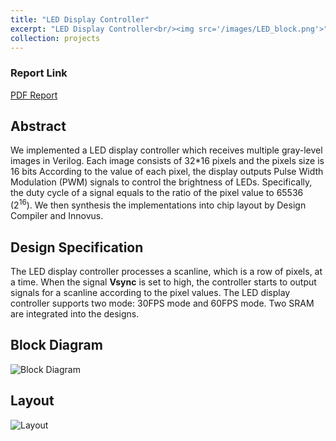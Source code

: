 ```yaml
---
title: "LED Display Controller"
excerpt: "LED Display Controller<br/><img src='/images/LED_block.png'>"
collection: projects
---
```


### Report Link
[PDF Report](https://YuTaiwan.github.io/files/CVSD_report.pdf)

### 

## Abstract
We implemented a LED display controller which receives multiple gray-level images in Verilog.
Each image consists of 32*16 pixels and the pixels size is 16 bits
According to the value of each pixel, the display outputs Pulse Width Modulation (PWM) signals to control the brightness of LEDs.
Specifically, the duty cycle of a signal equals to the ratio of the pixel value to 65536 (2<sup>16</sup>).
We then synthesis the implementations into chip layout by Design Compiler and Innovus.

## Design Specification
The LED display controller processes a scanline, which is a row of pixels, at a time.
When the signal __Vsync__ is set to high, the controller starts to output signals for a scanline according to the pixel values.
The LED display controller supports two mode: 30FPS mode and 60FPS mode.
Two SRAM are integrated into the designs.

## Block Diagram
![Block Diagram](https://YuTaiwan.github.io/images/LED_block.png)

## Layout 
![Layout](https://YuTaiwan.github.io/images/LED_layout.png)


